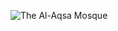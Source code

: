 ![The Al-Aqsa Mosque](https://cdn1.iranpress.com//uploads/image/2/original/2020/08/31/637344996292363153.jpg)
